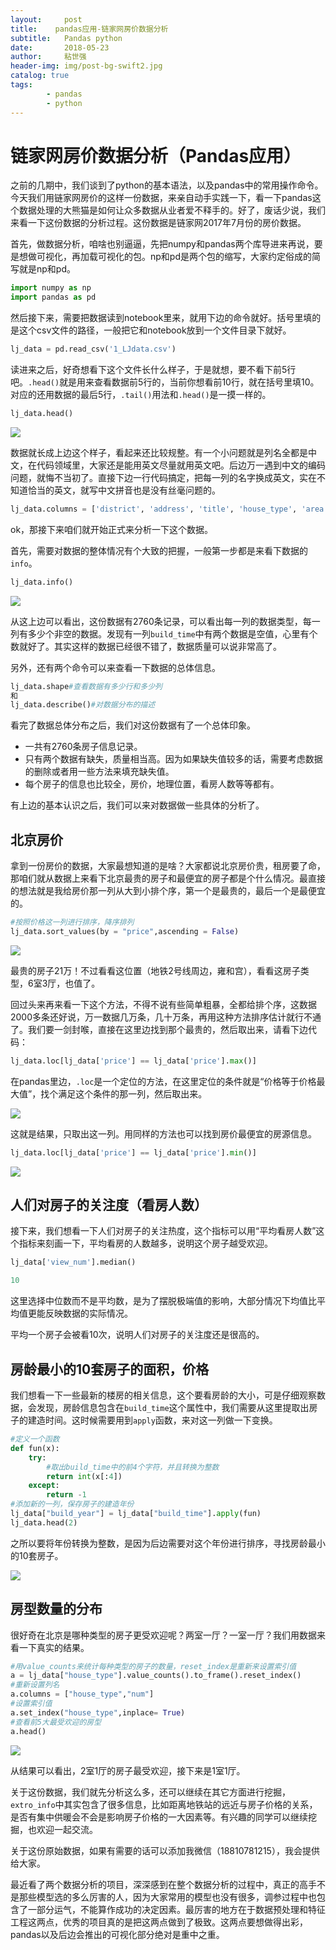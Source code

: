 ```yaml
---
layout:     post
title:    pandas应用-链家网房价数据分析
subtitle:   Pandas python 
date:       2018-05-23
author:     粘世强
header-img: img/post-bg-swift2.jpg
catalog: true
tags:
        - pandas
        - python
---
```


# 链家网房价数据分析（Pandas应用）

之前的几期中，我们谈到了python的基本语法，以及pandas中的常用操作命令。今天我们用链家网房价的这样一份数据，来亲自动手实践一下，看一下pandas这个数据处理的大熊猫是如何让众多数据从业者爱不释手的。好了，废话少说，我们来看一下这份数据的分析过程。这份数据是链家网2017年7月份的房价数据。

首先，做数据分析，咱啥也别逼逼，先把numpy和pandas两个库导进来再说，要是想做可视化，再加载可视化的包。np和pd是两个包的缩写，大家约定俗成的简写就是np和pd。

```python
import numpy as np
import pandas as pd
```

然后接下来，需要把数据读到notebook里来，就用下边的命令就好。括号里填的是这个csv文件的路径，一般把它和notebook放到一个文件目录下就好。

```python
lj_data = pd.read_csv('1_LJdata.csv')
```

读进来之后，好奇想看下这个文件长什么样子，于是就想，要不看下前5行吧。`.head()`就是用来查看数据前5行的，当前你想看前10行，就在括号里填10。对应的还用数据的最后5行，`.tail()`用法和`.head()`是一摸一样的。

```python
lj_data.head()
```

![](https://github.com/nianshiqiang/nianshiqiang.github.io/blob/master/contentimg/%E9%93%BE%E5%AE%B6/1.png?raw=true)

数据就长成上边这个样子，看起来还比较规整。有一个小问题就是列名全都是中文，在代码领域里，大家还是能用英文尽量就用英文吧。后边万一遇到中文的编码问题，就悔不当初了。直接下边一行代码搞定，把每一列的名字换成英文，实在不知道恰当的英文，就写中文拼音也是没有丝毫问题的。

```python
lj_data.columns = ['district', 'address', 'title', 'house_type', 'area', 'price', 'floor', 'build_time', 'direction', 'update_time', 'view_num', 'extra_info', 'link']
```

ok，那接下来咱们就开始正式来分析一下这个数据。

首先，需要对数据的整体情况有个大致的把握，一般第一步都是来看下数据的`info`。

```python
lj_data.info()
```

![](https://github.com/nianshiqiang/nianshiqiang.github.io/blob/master/contentimg/%E9%93%BE%E5%AE%B6/2.png?raw=true)

从这上边可以看出，这份数据有2760条记录，可以看出每一列的数据类型，每一列有多少个非空的数据。发现有一列`build_time`中有两个数据是空值，心里有个数就好了。其实这样的数据已经很不错了，数据质量可以说非常高了。

另外，还有两个命令可以来查看一下数据的总体信息。

```python
lj_data.shape#查看数据有多少行和多少列
和
lj_data.describe()#对数据分布的描述
```

看完了数据总体分布之后，我们对这份数据有了一个总体印象。

* 一共有2760条房子信息记录。
* 只有两个数据有缺失，质量相当高。因为如果缺失值较多的话，需要考虑数据的删除或者用一些方法来填充缺失值。
* 每个房子的信息也比较全，房价，地理位置，看房人数等等都有。

有上边的基本认识之后，我们可以来对数据做一些具体的分析了。

## 北京房价

拿到一份房价的数据，大家最想知道的是啥？大家都说北京房价贵，租房要了命，那咱们就从数据上来看下北京最贵的房子和最便宜的房子都是个什么情况。最直接的想法就是我给房价那一列从大到小排个序，第一个是最贵的，最后一个是最便宜的。

```python
#按照价格这一列进行排序，降序排列
lj_data.sort_values(by = "price",ascending = False)
```

![](https://github.com/nianshiqiang/nianshiqiang.github.io/blob/master/contentimg/%E9%93%BE%E5%AE%B6/3.png?raw=true) 

最贵的房子21万！不过看看这位置（地铁2号线周边，雍和宫），看看这房子类型，6室3厅，也值了。

回过头来再来看一下这个方法，不得不说有些简单粗暴，全都给排个序，这数据2000多条还好说，万一数据几万条，几十万条，再用这种方法排序估计就行不通了。我们要一剑封喉，直接在这里边找到那个最贵的，然后取出来，请看下边代码：

```python
lj_data.loc[lj_data['price'] == lj_data['price'].max()]
```

在pandas里边，`.loc`是一个定位的方法，在这里定位的条件就是“价格等于价格最大值”，找个满足这个条件的那一列，然后取出来。

![](https://github.com/nianshiqiang/nianshiqiang.github.io/blob/master/contentimg/%E9%93%BE%E5%AE%B6/4.png?raw=true) 

这就是结果，只取出这一列。用同样的方法也可以找到房价最便宜的房源信息。

```python
lj_data.loc[lj_data['price'] == lj_data['price'].min()]
```

![](https://github.com/nianshiqiang/nianshiqiang.github.io/blob/master/contentimg/%E9%93%BE%E5%AE%B6/7.png?raw=true) 

## 人们对房子的关注度（看房人数）

接下来，我们想看一下人们对房子的关注热度，这个指标可以用“平均看房人数”这个指标来刻画一下，平均看房的人数越多，说明这个房子越受欢迎。

```python
lj_data['view_num'].median()

10
```

这里选择中位数而不是平均数，是为了摆脱极端值的影响，大部分情况下均值比平均值更能反映数据的实际情况。

平均一个房子会被看10次，说明人们对房子的关注度还是很高的。

## 房龄最小的10套房子的面积，价格

我们想看一下一些最新的楼房的相关信息，这个要看房龄的大小，可是仔细观察数据，会发现，房龄信息包含在`build_time`这个属性中，我们需要从这里提取出房子的建造时间。这时候需要用到`apply`函数，来对这一列做一下变换。

```python
#定义一个函数
def fun(x):
    try:
        #取出build_time中的前4个字符，并且转换为整数
        return int(x[:4])
    except:
        return -1
#添加新的一列，保存房子的建造年份
lj_data["build_year"] = lj_data["build_time"].apply(fun)
lj_data.head(2)
```

之所以要将年份转换为整数，是因为后边需要对这个年份进行排序，寻找房龄最小的10套房子。

![](https://github.com/nianshiqiang/nianshiqiang.github.io/blob/master/contentimg/%E9%93%BE%E5%AE%B6/5.png?raw=true) 

## 房型数量的分布

很好奇在北京是哪种类型的房子更受欢迎呢？两室一厅？一室一厅？我们用数据来看一下真实的结果。

```python
#用value_counts来统计每种类型的房子的数量，reset_index是重新来设置索引值
a = lj_data["house_type"].value_counts().to_frame().reset_index()
#重新设置列名
a.columns = ["house_type","num"]
#设置索引值
a.set_index("house_type",inplace= True)
#查看前5大最受欢迎的房型
a.head()
```

![](https://github.com/nianshiqiang/nianshiqiang.github.io/blob/master/contentimg/%E9%93%BE%E5%AE%B6/6.png?raw=true) 

从结果可以看出，2室1厅的房子最受欢迎，接下来是1室1厅。

关于这份数据，我们就先分析这么多，还可以继续在其它方面进行挖掘，`extro_info`中其实包含了很多信息，比如距离地铁站的远近与房子价格的关系，是否有集中供暖会不会是影响房子价格的一大因素等。有兴趣的同学可以继续挖掘，也欢迎一起交流。

关于这份原始数据，如果有需要的话可以添加我微信（18810781215），我会提供给大家。

最近看了两个数据分析的项目，深深感到在整个数据分析的过程中，真正的高手不是那些模型选的多么厉害的人，因为大家常用的模型也没有很多，调参过程中也包含了一部分运气，不能算作成功的决定因素。最厉害的地方在于数据预处理和特征工程这两点，优秀的项目真的是把这两点做到了极致。这两点要想做得出彩，pandas以及后边会推出的可视化部分绝对是重中之重。